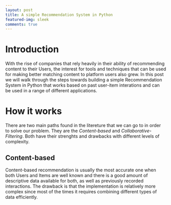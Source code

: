 ```yaml
---
layout: post
title: A simple Recommendation System in Python
featured-img: sleek
comments: true
---
```


# Introduction
With the rise of companies that rely heavily in their ability of recommending content to their Users, the interest for tools and techniques that can be used for making better matching content to platform users also grew. In this post we will walk through the steps towards building a simple Recommendation System in Python that works based on past user-item interations and can be used in a range of different applications.

# How it works
There are two main paths found in the litereture that we can go to in order to solve our problem. They are the *Content-based* and *Collaborative-Filtering*. Both have their strenghts and drawbacks with different levels of complexity.

## Content-based
Content-based recommendation is usually the most accurate one when both Users and Items are well known and there is a good amount of descriptive data available for both, as well as previously recorded interactions. The drawback is that the implementation is relatively more complex since most of the times it requires combining different types of data efficiently.